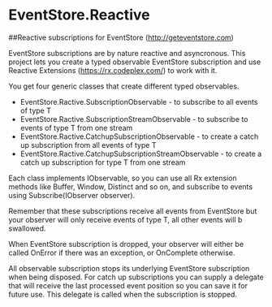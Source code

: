 # EventStore.Reactive

##Reactive subscriptions for EventStore (http://geteventstore.com)

EventStore subscriptions are by nature reactive and asyncronous. This project lets you create a typed observable EventStore subscription and use Reactive Extensions (https://rx.codeplex.com/) to work with it.

You get four generic classes that create different typed observables.
- EventStore.Ractive.SubscriptionObservable<T> - to subscribe to all events of type T
- EventStore.Ractive.SubscriptionStreamObservable<T> - to subscribe to events of type T from one stream
- EventStore.Ractive.CatchupSubscriptionObservable<T> - to create a catch up subscription from all events of type T
- EventStore.Ractive.CatchupSubscriptionStreamObservable<T> - to create a catch up subscription for type T from one stream

Each class implements IObservable<T>, so you can use all Rx extension methods like Buffer, Window, Distinct and so on, and subscribe to events using Subscribe(IObserver observer).

Remember that these subscriptions receive all events from EventStore but your observer will only receive events of type T, all other events will b swallowed.

When EventStore subscription is dropped, your observer will either be called OnError if there was an exception, or OnComplete otherwise.

All observable subscription stops its underlying EventStore subscription when being disposed. For catch up subscriptions you can supply a delegate that will receive the last processed event position so you can save it for future use. This delegate is called when the subscription is stopped.

